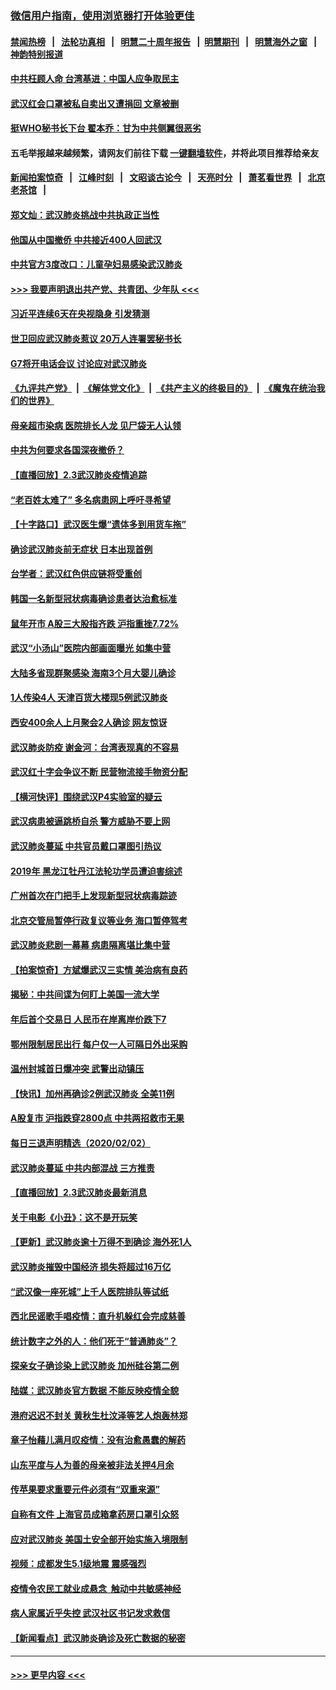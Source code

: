 ### [微信用户指南，使用浏览器打开体验更佳](https://github.com/gfw-breaker/banned-news1/blob/master/indexes/wechat-guide.md?t=0)
#### [禁闻热榜](热点新闻.md?t=0)  &nbsp;&nbsp;|&nbsp;&nbsp; [法轮功真相](https://github.com/gfw-breaker/truth/blob/master/README.md?t=0) &nbsp;&nbsp;|&nbsp;&nbsp; [明慧二十周年报告](https://github.com/gfw-breaker/mh-reports/blob/master/README.md?t=0) &nbsp;&nbsp;|&nbsp;&nbsp;[明慧期刊](https://github.com/gfw-breaker/mh-qikan) &nbsp;&nbsp;|&nbsp;&nbsp; [明慧海外之窗](https://github.com/gfw-breaker/mh-news/blob/master/README.md?t=0) &nbsp;&nbsp;|&nbsp;&nbsp; [神韵特别报道](https://github.com/gfw-breaker/mh-news/blob/master/shenyun.md?t=0)
#### [中共枉顾人命 台湾基进：中国人应争取民主](../pages/nsc413/n11841532.md?t=02040133) 
#### [武汉红会口罩被私自卖出又遭捐回 文章被删](../pages/nsc413/n11841871.md?t=02040133) 
#### [挺WHO秘书长下台 翟本乔：甘为中共侧翼很恶劣](../pages/nsc413/n11841484.md?t=02040133) 
#### 五毛举报越来越频繁，请网友们前往下载 [一键翻墙软件](https://github.com/gfw-breaker/ssr-accounts)，并将此项目推荐给亲友
#### [新闻拍案惊奇](https://github.com/gfw-breaker/banned-news1/blob/master/pages/link4.md) &nbsp;&nbsp;|&nbsp;&nbsp; [江峰时刻](https://github.com/gfw-breaker/banned-news1/blob/master/pages/link4.md) &nbsp;&nbsp;|&nbsp;&nbsp; [文昭谈古论今](https://github.com/gfw-breaker/banned-news1/blob/master/pages/link4.md) &nbsp;&nbsp;|&nbsp;&nbsp; [天亮时分](https://github.com/gfw-breaker/banned-news1/blob/master/pages/link4.md) &nbsp;&nbsp;|&nbsp;&nbsp; [萧茗看世界](https://github.com/gfw-breaker/banned-news1/blob/master/pages/link4.md) &nbsp;&nbsp;|&nbsp;&nbsp; [北京老茶馆](https://github.com/gfw-breaker/banned-news1/blob/master/pages/link4.md) &nbsp;&nbsp;|&nbsp;&nbsp; 
#### [郑文灿：武汉肺炎挑战中共执政正当性](../pages/nsc413/n11841537.md?t=02040133) 
#### [他国从中国撤侨 中共接近400人回武汉](../pages/nsc413/n11841290.md?t=02040133) 
#### [中共官方3度改口：儿童孕妇易感染武汉肺炎](../pages/nsc413/n11841631.md?t=02040133) 
#### [>>> 我要声明退出共产党、共青团、少年队 <<<](https://github.com/begood0513/goodnews/blob/master/quit/letter.md) 
#### [习近平连续6天在央视隐身 引发猜测](../pages/nsc413/n11841881.md?t=02040133) 
#### [世卫回应武汉肺炎惹议 20万人连署罢秘书长](../pages/nsc413/n11841664.md?t=02040133) 
#### [G7将开电话会议 讨论应对武汉肺炎](../pages/nsc413/n11841658.md?t=02040133) 
#### [《九评共产党》](https://github.com/begood0513/9ping.md/blob/master/README.md) &nbsp;|&nbsp; [《解体党文化》](../../../../jtdwh.md/blob/master/README.md)  &nbsp;|&nbsp; [《共产主义的终极目的》](../../../../gczydzjmd.md/blob/master/README.md) &nbsp;|&nbsp; [《魔鬼在统治我们的世界》](../../../../mgztzwmdsj.md/blob/master/README.md) 
#### [母亲超市染病 医院排长人龙 见尸袋无人认领](../pages/nsc413/n11841762.md?t=02040133) 
#### [中共为何要求各国深夜撤侨？](../pages/nsc413/n11841731.md?t=02040133) 
#### [【直播回放】2.3武汉肺炎疫情追踪](../pages/nsc413/n11841577.md?t=02040133) 
#### [“老百姓太难了” 多名病患网上呼吁寻希望](../pages/nsc413/n11841565.md?t=02040133) 
#### [【十字路口】武汉医生爆“遗体多到用货车拖”](../pages/nsc413/n11840013.md?t=02040133) 
#### [确诊武汉肺炎前无症状 日本出现首例](../pages/nsc413/n11841567.md?t=02040133) 
#### [台学者：武汉红色供应链将受重创](../pages/nsc413/n11841596.md?t=02040133) 
#### [韩国一名新型冠状病毒确诊患者达治愈标准](../pages/nsc413/n11841523.md?t=02040133) 
#### [鼠年开市 A股三大股指齐跌 沪指重挫7.72%](../pages/nsc413/n11840461.md?t=02040133) 
#### [武汉“小汤山”医院内部画面曝光 如集中营](../pages/nsc413/n11841060.md?t=02040133) 
#### [大陆多省现群聚感染 海南3个月大婴儿确诊](../pages/nsc413/n11841274.md?t=02040133) 
#### [1人传染4人 天津百货大楼现5例武汉肺炎](../pages/nsc413/n11840677.md?t=02040133) 
#### [西安400余人上月聚会2人确诊 网友惊讶](../pages/nsc413/n11841178.md?t=02040133) 
#### [武汉肺炎防疫 谢金河：台湾表现真的不容易](../pages/nsc413/n11841120.md?t=02040133) 
#### [武汉红十字会争议不断 民营物流接手物资分配](../pages/nsc413/n11840733.md?t=02040133) 
#### [【横河快评】围绕武汉P4实验室的疑云](../pages/nsc413/n11840494.md?t=02040133) 
#### [武汉病患被逼跳桥自杀 警方威胁不要上网](../pages/nsc413/n11838521.md?t=02040133) 
#### [武汉肺炎蔓延 中共官员戴口罩图引热议](../pages/nsc413/n11840917.md?t=02040133) 
#### [2019年 黑龙江牡丹江法轮功学员遭迫害综述](../pages/nsc413/n11839335.md?t=02040133) 
#### [广州首次在门把手上发现新型冠状病毒踪迹](../pages/nsc413/n11840613.md?t=02040133) 
#### [北京交管局暂停行政复议等业务 海口暂停驾考](../pages/nsc413/n11840528.md?t=02040133) 
#### [武汉肺炎悲剧一幕幕 病患隔离堪比集中营](../pages/nsc413/n11838047.md?t=02040133) 
#### [【拍案惊奇】方斌爆武汉三实情 美治病有良药](../pages/nsc413/n11839984.md?t=02040133) 
#### [揭秘：中共间谍为何盯上美国一流大学](../pages/nsc413/n11840270.md?t=02040133) 
#### [年后首个交易日 人民币在岸离岸价跌下7](../pages/nsc413/n11840366.md?t=02040133) 
#### [鄂州限制居民出行 每户仅一人可隔日外出采购](../pages/nsc413/n11839131.md?t=02040133) 
#### [温州封城首日爆冲突 武警出动镇压](../pages/nsc413/n11839881.md?t=02040133) 
#### [【快讯】加州再确诊2例武汉肺炎 全美11例](../pages/nsc413/n11840339.md?t=02040133) 
#### [A股复市 沪指跌穿2800点 中共两招救市无果](../pages/nsc413/n11839859.md?t=02040133) 
#### [每日三退声明精选（2020/02/02）](../pages/nsc413/n11840257.md?t=02040133) 
#### [武汉肺炎蔓延 中共内部混战 三方推责](../pages/nsc413/n11839612.md?t=02040133) 
#### [【直播回放】2.3武汉肺炎最新消息](../pages/nsc413/n11840124.md?t=02040133) 
#### [关于电影《小丑》：这不是开玩笑](../pages/nsc413/n11839360.md?t=02040133) 
#### [【更新】武汉肺炎逾十万得不到确诊 海外死1人](../pages/nsc413/n11801312.md?t=02040133) 
#### [武汉肺炎摧毁中国经济 损失将超过16万亿](../pages/nsc413/n11839723.md?t=02040133) 
#### [“武汉像一座死城”上千人医院排队等试纸](../pages/nsc413/n11839724.md?t=02040133) 
#### [西北民谣歌手唱疫情：直升机躲红会完成慈善](../pages/nsc413/n11839757.md?t=02040133) 
#### [统计数字之外的人：他们死于“普通肺炎”？](../pages/nsc413/n11839788.md?t=02040133) 
#### [探亲女子确诊染上武汉肺炎 加州硅谷第二例](../pages/nsc413/n11839784.md?t=02040133) 
#### [陆媒：武汉肺炎官方数据 不能反映疫情全貌](../pages/nsc413/n11839828.md?t=02040133) 
#### [港府迟迟不封关 黄秋生杜汶泽等艺人炮轰林郑](../pages/nsc413/n11839562.md?t=02040133) 
#### [章子怡藉儿满月叹疫情：没有治愈愚蠢的解药](../pages/nsc413/n11839428.md?t=02040133) 
#### [山东平度与人为善的母亲被非法关押4月余](../pages/nsc413/n11834949.md?t=02040133) 
#### [传苹果要求重要元件必须有“双重来源”](../pages/nsc413/n11839717.md?t=02040133) 
#### [自称有文件 上海官员成箱拿药房口罩引众怒](../pages/nsc413/n11839279.md?t=02040133) 
#### [应对武汉肺炎 美国土安全部开始实施入境限制](../pages/nsc413/n11839729.md?t=02040133) 
#### [视频：成都发生5.1级地震 震感强烈](../pages/nsc413/n11839732.md?t=02040133) 
#### [疫情令农民工就业成悬念  触动中共敏感神经](../pages/nsc413/n11839625.md?t=02040133) 
#### [病人家属近乎失控 武汉社区书记发求救信](../pages/nsc413/n11839621.md?t=02040133) 
#### [【新闻看点】武汉肺炎确诊及死亡数据的秘密](../pages/nsc413/n11839539.md?t=02040133) 

----
#### [ >>> 更早内容 <<< ](../indexes/nsc413-earlier.md)
